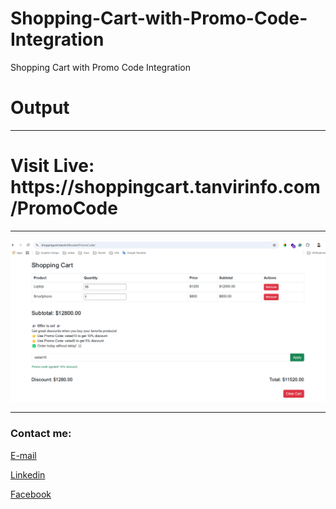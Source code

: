 # Shopping-Cart-with-Promo-Code-Integration
Shopping Cart with Promo Code Integration

# Output


---
<h1>Visit Live: https://shoppingcart.tanvirinfo.com/PromoCode</h1>



---



<img src="img1.png"
     alt="Image"/>



---






<!-- all link is here -->


### Contact me:

[E-mail]( tanvirpoly@gmail.com)

[Linkedin]( https://www.linkedin.com/in/tanvirpoly/)

[Facebook]( https://www.facebook.com/tanvirfbid)


